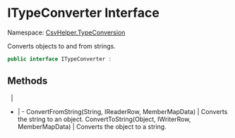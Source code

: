 # ITypeConverter Interface

Namespace: [CsvHelper.TypeConversion](/api/CsvHelper.TypeConversion)

Converts objects to and from strings.

```cs
public interface ITypeConverter : 
```

## Methods
&nbsp; | &nbsp;
- | -
ConvertFromString(String, IReaderRow, MemberMapData) | Converts the string to an object.
ConvertToString(Object, IWriterRow, MemberMapData) | Converts the object to a string.

